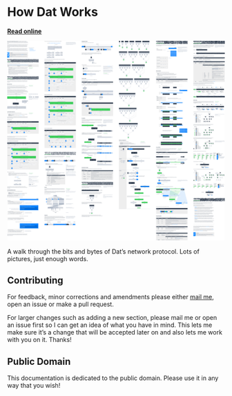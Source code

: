 # How Dat Works

[**Read online**](https://datprotocol.github.io/how-dat-works/)

![Overview screenshot of documentation](png/screenshot.png)

A walk through the bits and bytes of Dat’s network protocol. Lots of pictures, just enough words.

## Contributing

For feedback, minor corrections and amendments please either [mail me](mailto:duncan@fastmail.com), open an issue or make a pull request.

For larger changes such as adding a new section, please mail me or open an issue first so I can get an idea of what you have in mind. This lets me make sure it’s a change that will be accepted later on and also lets me work with you on it. Thanks!

## Public Domain

This documentation is dedicated to the public domain. Please use it in any way that you wish!
